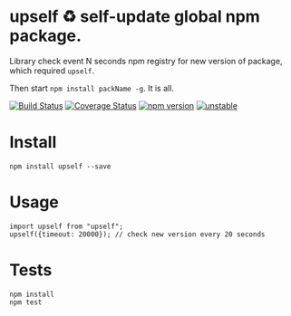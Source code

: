 # upself ♻ self-update global npm package.
  
Library check event N seconds npm registry for new version of package, which required `upself`.

Then start `npm install packName -g`. It is all.

[![Build Status](https://travis-ci.org/arvitaly/upself.svg?branch=master)](https://travis-ci.org/arvitaly/upself)
[![Coverage Status](https://coveralls.io/repos/github/arvitaly/upself/badge.svg?branch=master)](https://coveralls.io/github/arvitaly/upself?branch=master)
[![npm version](https://badge.fury.io/js/upself.svg)](https://badge.fury.io/js/upself)
[![unstable](http://badges.github.io/stability-badges/dist/unstable.svg)](http://github.com/badges/stability-badges)


# Install

    npm install upself --save

# Usage

    import upself from "upself";    
    upself({timeout: 20000}); // check new version every 20 seconds

# Tests

    npm install
    npm test